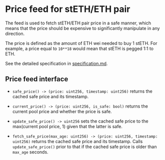 # Price feed for stETH/ETH pair

The feed is used to fetch stETH/ETH pair price in a safe manner, which means that the price
should be expensive to significantly manipulate in any direction.

The price is defined as the amount of ETH wei needed to buy 1 stETH. For example, a price equal
to `10**18` would mean that stETH is pegged 1:1 to ETH.

See the detailed specification in [specification.md](./specification.md).


## Price feed interface

* `safe_price() -> (price: uint256, timestamp: uint256)` returns the cached safe price
  and its timestamp.

* `current_price() -> (price: uint256, is_safe: bool)` returns the current pool price and whether
  the price is safe.

* `update_safe_price() -> uint256` sets the cached safe price to the max(current pool price, 1)
  given that the latter is safe.

* `fetch_safe_price(max_age: uint256) -> (price: uint256, timestamp: uint256)` returns the cached
  safe price and its timestamp. Calls `update_safe_price()` prior to that if the cached safe
  price is older than `max_age` seconds.
